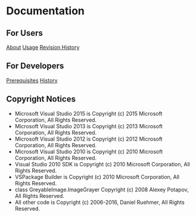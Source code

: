 # Documentation
## For Users
[About](About)
[Usage](Usage)
[Revision History](RevisionHistory)
## For Developers
[Prerequisites](Prerequisites)
[History](History)
## Copyright Notices
* Microsoft Visual Studio 2015 is Copyright (c) 2015 Microsoft Corporation, All Rights Reserved.
* Microsoft Visual Studio 2013 is Copyright (c) 2013 Microsoft Corporation, All Rights Reserved.
* Microsoft Visual Studio 2012 is Copyright (c) 2012 Microsoft Corporation, All Rights Reserved.
* Microsoft Visual Studio 2010 is Copyright (c) 2010 Microsoft Corporation, All Rights Reserved.
* Visual Studio 2010 SDK is Copyright (c) 2010 Microsoft Corporation, All Rights Reserved.
* VSPackage Builder is Copyright (c) 2010 Microsoft Corporation, All Rights Reserved.
* class GreyableImage.ImageGrayer Copyright (c) 2008 Alexey Potapov, All Rights Reserved.
* All other code is Copyright (c) 2006-2016, Daniel Ruehmer, All Rights Reserved.
